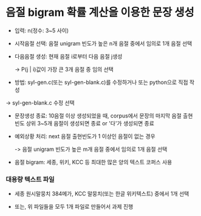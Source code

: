 # 음절 bigram 확률 계산을 이용한 문장 생성

 - 입력: n(정수: 3~5 사이)

 - 시작음절 선택: 음절 unigram 빈도가 높은 n개 음절 중에서 임의로 1개 음절 선택
 
 - 다음음절 생성: 현재 음절 i로부터 다음 음절 j생성

   -> P(j | i)값이 가장 큰 3개 음절 중 임의 선택
 
 - 방법: syl-gen.c(또는 syl-gen-blank.c)를 수정하거나 또는 python으로 직접 작성
  
  -> syl-gen-blank.c 수정 선택

 - 문장생성 종료: 10음절 이상 생성되었을 때, corpus에서 문장의 마지막 음절 출현빈도 상위 3~5개 음절이 생성되면 종료 or '다'가 생성되면 종료

 - 예외상황 처리: next 음절 출현빈도가 1 이상인 음절이 없는 경우

   -> 음절 unigram 빈도가 높은 m개 음절 중에서 임의로 1개 음절 선택

 - 음절 bigram: 세종, 위키, KCC 등 최대한 많은 양의 텍스트 코퍼스 사용

### 대용량 텍스트 파일

 - 세종 원시말뭉치 384메가, KCC 말뭉치(또는 한글 위키텍스트) 중에서 1개 선택

 - 또는, 위 파일들을 모두 1개 파일로 만들어서 과제 진행
